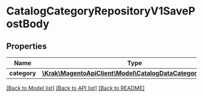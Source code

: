 # CatalogCategoryRepositoryV1SavePostBody

## Properties
Name | Type | Description | Notes
------------ | ------------- | ------------- | -------------
**category** | [**\Krak\MagentoApiClient\Model\CatalogDataCategoryInterface**](CatalogDataCategoryInterface.md) |  | 

[[Back to Model list]](../README.md#documentation-for-models) [[Back to API list]](../README.md#documentation-for-api-endpoints) [[Back to README]](../README.md)


